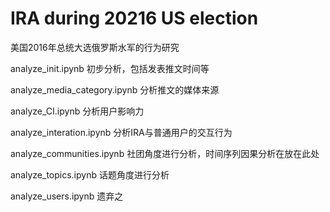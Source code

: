 # IRA during 20216 US election

美国2016年总统大选俄罗斯水军的行为研究

analyze_init.ipynb 初步分析，包括发表推文时间等 

analyze_media_category.ipynb 分析推文的媒体来源

analyze_CI.ipynb 分析用户影响力

analyze_interation.ipynb 分析IRA与普通用户的交互行为

analyze_communities.ipynb 社团角度进行分析，时间序列因果分析在放在此处

analyze_topics.ipynb 话题角度进行分析

analyze_users.ipynb 遗弃之
